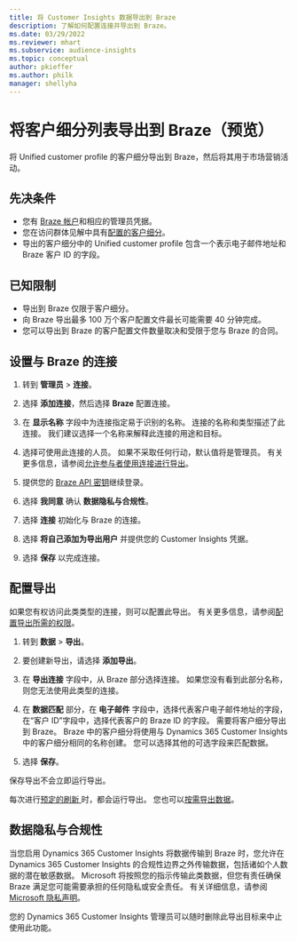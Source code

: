 ```yaml
---
title: 将 Customer Insights 数据导出到 Braze
description: 了解如何配置连接并导出到 Braze。
ms.date: 03/29/2022
ms.reviewer: mhart
ms.subservice: audience-insights
ms.topic: conceptual
author: pkieffer
ms.author: philk
manager: shellyha
---
```


# <a name="export-segment-lists-to-braze-preview"></a>将客户细分列表导出到 Braze（预览）

将 Unified customer profile 的客户细分导出到 Braze，然后将其用于市场营销活动。

## <a name="prerequisites"></a>先决条件

-   您有 [Braze 帐户](https://www.braze.com/)和相应的管理员凭据。
-   您在访问群体见解中具有[配置的客户细分](segments.md)。
-   导出的客户细分中的 Unified customer profile 包含一个表示电子邮件地址和 Braze 客户 ID 的字段。 

## <a name="known-limitations"></a>已知限制

- 导出到 Braze 仅限于客户细分。
- 向 Braze 导出最多 100 万个客户配置文件最长可能需要 40 分钟完成。 
- 您可以导出到 Braze 的客户配置文件数量取决和受限于您与 Braze 的合同。

## <a name="set-up-connection-to-braze"></a>设置与 Braze 的连接

1. 转到 **管理员** > **连接**。

1. 选择 **添加连接**，然后选择 **Braze** 配置连接。

1. 在 **显示名称** 字段中为连接指定易于识别的名称。 连接的名称和类型描述了此连接。 我们建议选择一个名称来解释此连接的用途和目标。

1. 选择可使用此连接的人员。 如果不采取任何行动，默认值将是管理员。 有关更多信息，请参阅[允许参与者使用连接进行导出](connections.md#allow-contributors-to-use-a-connection-for-exports)。

1. 提供您的 [Braze API 密钥](https://www.braze.com/docs/api/basics/)继续登录。 

1. 选择 **我同意** 确认 **数据隐私与合规性**。

1. 选择 **连接** 初始化与 Braze 的连接。

1. 选择 **将自己添加为导出用户** 并提供您的 Customer Insights 凭据。

1. 选择 **保存** 以完成连接。

## <a name="configure-an-export"></a>配置导出

如果您有权访问此类类型的连接，则可以配置此导出。 有关更多信息，请参阅[配置导出所需的权限](export-destinations.md#set-up-a-new-export)。

1. 转到 **数据** > **导出**。

1. 要创建新导出，请选择 **添加导出**。

1. 在 **导出连接** 字段中，从 Braze 部分选择连接。 如果您没有看到此部分名称，则您无法使用此类型的连接。  

3. 在 **数据匹配** 部分，在 **电子邮件** 字段中，选择代表客户电子邮件地址的字段，在“客户 ID”字段中，选择代表客户的 Braze ID 的字段。 需要将客户细分导出到 Braze。 Braze 中的客户细分将使用与 Dynamics 365 Customer Insights 中的客户细分相同的名称创建。 您可以选择其他的可选字段来匹配数据。 

1. 选择 **保存**。

保存导出不会立即运行导出。

每次进行[预定的刷新 ](system.md#schedule-tab)时，都会运行导出。 您也可以[按需导出数据](export-destinations.md#run-exports-on-demand)。 


## <a name="data-privacy-and-compliance"></a>数据隐私与合规性

当您启用 Dynamics 365 Customer Insights 将数据传输到 Braze 时，您允许在 Dynamics 365 Customer Insights 的合规性边界之外传输数据，包括诸如个人数据的潜在敏感数据。 Microsoft 将按照您的指示传输此类数据，但您有责任确保 Braze 满足您可能需要承担的任何隐私或安全责任。 有关详细信息，请参阅 [Microsoft 隐私声明](https://go.microsoft.com/fwlink/?linkid=396732)。

您的 Dynamics 365 Customer Insights 管理员可以随时删除此导出目标来中止使用此功能。
